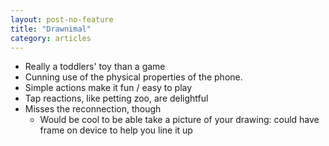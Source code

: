 ```yaml
---
layout: post-no-feature
title: "Drawnimal"
category: articles
---
```



* Really a toddlers' toy than a game
* Cunning use of the physical properties of the phone.
* Simple actions make it fun / easy to play
* Tap reactions, like petting zoo, are delightful
* Misses the reconnection, though
  * Would be cool to be able take a picture of your drawing: could have frame on device to help you line it up

